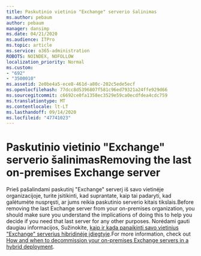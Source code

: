 ```yaml
---
title: Paskutinio vietinio "Exchange" serverio šalinimas
ms.author: pebaum
author: pebaum
manager: dansimp
ms.date: 04/21/2020
ms.audience: ITPro
ms.topic: article
ms.service: o365-administration
ROBOTS: NOINDEX, NOFOLLOW
localization_priority: Normal
ms.custom:
- "692"
- "3500010"
ms.assetid: 2e0be4a5-ece8-461d-a80c-202c5ede5ecf
ms.openlocfilehash: 77dcc8d5396807f581c96ed79321a24ffe929d66
ms.sourcegitcommit: c6692ce0fa1358ec3529e59ca0ecdfdea4cdc759
ms.translationtype: MT
ms.contentlocale: lt-LT
ms.lasthandoff: 09/14/2020
ms.locfileid: "47741023"
---
```

# <a name="removing-the-last-on-premises-exchange-server"></a><span data-ttu-id="0be32-102">Paskutinio vietinio "Exchange" serverio šalinimas</span><span class="sxs-lookup"><span data-stu-id="0be32-102">Removing the last on-premises Exchange server</span></span>

<span data-ttu-id="0be32-103">Prieš pašalindami paskutinį "Exchange" serverį iš savo vietinėje organizacijoje, turite įsitikinti, kad suprantate, kaip tai padaryti, kad galėtumėte nuspręsti, ar jums reikia paskutinio serverio kitais tikslais.</span><span class="sxs-lookup"><span data-stu-id="0be32-103">Before removing the last Exchange server from your on-premises organization, you should make sure you understand the implications of doing this to help you decide if you need that last server for any other purposes.</span></span> <span data-ttu-id="0be32-104">Norėdami gauti daugiau informacijos, Sužinokite, [kaip ir kada panaikinti savo vietinius "Exchange" serverius hibridinėje įdiegtyje](https://technet.microsoft.com/library/dn931280%28v=exchg.150%29.aspx).</span><span class="sxs-lookup"><span data-stu-id="0be32-104">For more information, check out [How and when to decommission your on-premises Exchange servers in a hybrid deployment](https://technet.microsoft.com/library/dn931280%28v=exchg.150%29.aspx).</span></span>
  